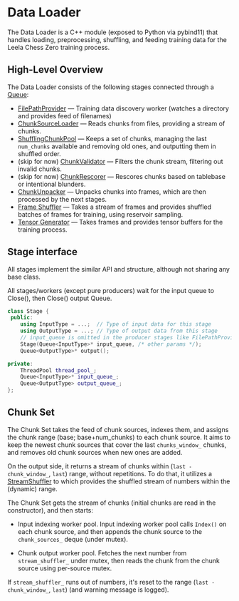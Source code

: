# Data Loader

The Data Loader is a C++ module (exposed to Python via pybind11) that handles
loading, preprocessing, shuffling, and feeding training data for the Leela Chess
Zero training process.

## High-Level Overview

The Data Loader consists of the following stages connected through a
[Queue](../src/utils/queue.h):

* [FilePathProvider](../src/loader/chunk_feed/file_path_provider.h) — Training
  data discovery worker (watches a directory and provides feed of filenames)
* [ChunkSourceLoader](../src/loader/chunk_feed/chunk_source_loader.h) — Reads
  chunks from files, providing a stream of chunks.
* [ShufflingChunkPool](../src/loader/chunk_feed/shuffling_chunk_pool.h) — Keeps
  a set of chunks, managing the last `num_chunks` available and removing old
  ones, and outputting them in shuffled order.
* (skip for now) [ChunkValidator](../src/loader/chunk_feed/chunk_validator.h) —
  Filters the chunk stream, filtering out invalid chunks.
* (skip for now) [ChunkRescorer](../src/loader/chunk_feed/chunk_rescorer.h) —
  Rescores chunks based on tablebase or intentional blunders.
* [ChunkUnpacker](../src/loader/chunk_feed/chunk_unpacker.h) — Unpacks
  chunks into frames, which are then processed by the next stages.
* [Frame Shuffler](../src/loader/frame_shuffler.h) — Takes a stream of frames
  and provides shuffled batches of frames for training, using reservoir
  sampling.
* [Tensor Generator](../src/loader/tensor_generator.h) — Takes frames and
  provides tensor buffers for the training process.

## Stage interface

All stages implement the similar API and structure, although not sharing any
base class.

All stages/workers (except pure producers) wait for the input queue to Close(),
then Close() output Queue.

```cpp
class Stage {
 public:
    using InputType = ...;  // Type of input data for this stage
    using OutputType = ...; // Type of output data from this stage
    // input_queue is omitted in the producer stages like FilePathProvider.
    Stage(Queue<InputType>* input_queue, /* other params */);
    Queue<OutputType>* output();

private:
    ThreadPool thread_pool_;
    Queue<InputType>* input_queue_;
    Queue<OutputType> output_queue_;
};
```

## Chunk Set

The Chunk Set takes the feed of chunk sources, indexes them, and assigns the
chunk range (base; base+num_chunks) to each chunk source. It aims to keep the
newest chunk sources that cover the last `chunks_window_` chunks, and removes
old chunk sources when new ones are added.

On the output side, it returns a stream of chunks within
(`last - chunk_window_`, `last`) range, without repetitions. To do that, it
utilizes a [StreamShuffler](../src/loader/stream_shuffler.h) to which provides
the shuffled stream of numbers within the (dynamic) range.

The Chunk Set gets the stream of chunks (initial chunks are read in the
constructor), and then starts:

* Input indexing worker pool. Input indexing worker pool calls `Index()` on each
  chunk source, and then appends the chunk source to the `chunk_sources_` deque
  (under mutex).

* Chunk output worker pool. Fetches the next number from `stream_shuffler_`
  under mutex, then reads the chunk from the chunk source using per-source mutex.

If `stream_shuffler_` runs out of numbers, it's reset to the range
(`last - chunk_window_`, `last`) (and warning message is logged).
